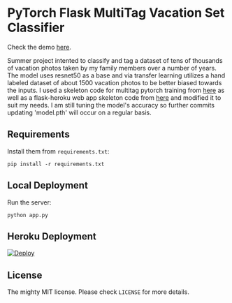 # PyTorch Flask MultiTag Vacation Set Classifier


Check the demo [here](https://multitagflask.herokuapp.com/).

Summer project intented to classify and tag a dataset of tens of thousands of vacation photos taken by my family members over a number of years. The model uses resnet50 as a base and via transfer learning utilizes a hand labeled dataset of about 1500 vacation photos to be better biased towards the inputs. I used a skeleton code for multitag pytorch training from [here](https://debuggercafe.com/multi-label-image-classification-with-pytorch-and-deep-learning/) as well as a flask-heroku web app skeleton code from [here](https://github.com/avinassh/pytorch-flask-api-heroku) and modified it to suit my needs. I am still tuning the model's accuracy so further commits updating 'model.pth' will occur on a regular basis.

## Requirements

Install them from `requirements.txt`:

    pip install -r requirements.txt


## Local Deployment

Run the server:

    python app.py


## Heroku Deployment

[![Deploy](https://www.herokucdn.com/deploy/button.svg)](https://heroku.com/deploy?template=https://github.com/terencelee-uni/multitag-heroku)


## License

The mighty MIT license. Please check `LICENSE` for more details.
